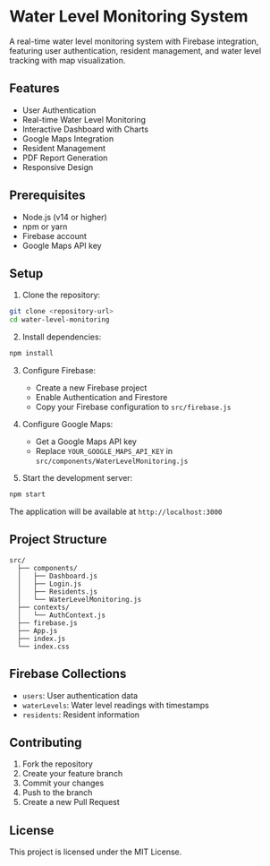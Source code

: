 # Water Level Monitoring System

A real-time water level monitoring system with Firebase integration, featuring user authentication, resident management, and water level tracking with map visualization.

## Features

- User Authentication
- Real-time Water Level Monitoring
- Interactive Dashboard with Charts
- Google Maps Integration
- Resident Management
- PDF Report Generation
- Responsive Design

## Prerequisites

- Node.js (v14 or higher)
- npm or yarn
- Firebase account
- Google Maps API key

## Setup

1. Clone the repository:
```bash
git clone <repository-url>
cd water-level-monitoring
```

2. Install dependencies:
```bash
npm install
```

3. Configure Firebase:
   - Create a new Firebase project
   - Enable Authentication and Firestore
   - Copy your Firebase configuration to `src/firebase.js`

4. Configure Google Maps:
   - Get a Google Maps API key
   - Replace `YOUR_GOOGLE_MAPS_API_KEY` in `src/components/WaterLevelMonitoring.js`

5. Start the development server:
```bash
npm start
```

The application will be available at `http://localhost:3000`

## Project Structure

```
src/
  ├── components/
  │   ├── Dashboard.js
  │   ├── Login.js
  │   ├── Residents.js
  │   └── WaterLevelMonitoring.js
  ├── contexts/
  │   └── AuthContext.js
  ├── firebase.js
  ├── App.js
  ├── index.js
  └── index.css
```

## Firebase Collections

- `users`: User authentication data
- `waterLevels`: Water level readings with timestamps
- `residents`: Resident information

## Contributing

1. Fork the repository
2. Create your feature branch
3. Commit your changes
4. Push to the branch
5. Create a new Pull Request

## License

This project is licensed under the MIT License. 